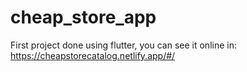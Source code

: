 # cheap_store_app
First project done using flutter, you can see it online in:
https://cheapstorecatalog.netlify.app/#/
